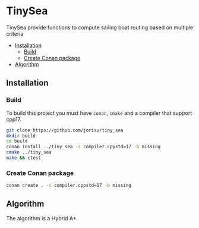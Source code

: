 # TinySea

TinySea provide functions to compute sailing boat routing based on multiple criteria

<!-- vim-markdown-toc GitLab -->

* [Installation](#installation)
    * [Build](#build)
    * [Create Conan package](#create-conan-package)
* [Algorithm](#algorithm)

<!-- vim-markdown-toc -->

## Installation

### Build

To build this project you must have `conan`, `cmake` and a compiler that support cpp17.

```bash
git clone https://github.com/jorisv/tiny_sea
mkdir build
cd build
conan install ../tiny_sea -s compiler.cppstd=17 -b missing
cmake ../tiny_sea
make && ctest
```

### Create Conan package

```bash
conan create . -s compiler.cppstd=17 -b missing
```

## Algorithm

The algorithm is a Hybrid A\*.

